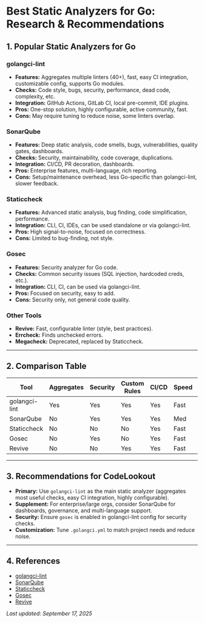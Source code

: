 # Best Static Analyzers for Go: Research & Recommendations

## 1. Popular Static Analyzers for Go

### golangci-lint
- **Features:** Aggregates multiple linters (40+), fast, easy CI integration, customizable config, supports Go modules.
- **Checks:** Code style, bugs, security, performance, dead code, complexity, etc.
- **Integration:** GitHub Actions, GitLab CI, local pre-commit, IDE plugins.
- **Pros:** One-stop solution, highly configurable, active community, fast.
- **Cons:** May require tuning to reduce noise, some linters overlap.

### SonarQube
- **Features:** Deep static analysis, code smells, bugs, vulnerabilities, quality gates, dashboards.
- **Checks:** Security, maintainability, code coverage, duplications.
- **Integration:** CI/CD, PR decoration, dashboards.
- **Pros:** Enterprise features, multi-language, rich reporting.
- **Cons:** Setup/maintenance overhead, less Go-specific than golangci-lint, slower feedback.

### Staticcheck
- **Features:** Advanced static analysis, bug finding, code simplification, performance.
- **Integration:** CLI, CI, IDEs, can be used standalone or via golangci-lint.
- **Pros:** High signal-to-noise, focused on correctness.
- **Cons:** Limited to bug-finding, not style.

### Gosec
- **Features:** Security analyzer for Go code.
- **Checks:** Common security issues (SQL injection, hardcoded creds, etc.).
- **Integration:** CLI, CI, can be used via golangci-lint.
- **Pros:** Focused on security, easy to add.
- **Cons:** Security only, not general code quality.

### Other Tools
- **Revive:** Fast, configurable linter (style, best practices).
- **Errcheck:** Finds unchecked errors.
- **Megacheck:** Deprecated, replaced by Staticcheck.

---

## 2. Comparison Table
| Tool           | Aggregates | Security | Custom Rules | CI/CD | Speed | Reporting |
|----------------|------------|----------|--------------|-------|-------|-----------|
| golangci-lint  | Yes        | Yes      | Yes          | Yes   | Fast  | Good      |
| SonarQube      | No         | Yes      | Yes          | Yes   | Med   | Excellent |
| Staticcheck    | No         | No       | No           | Yes   | Fast  | Basic     |
| Gosec          | No         | Yes      | No           | Yes   | Fast  | Basic     |
| Revive         | No         | No       | Yes          | Yes   | Fast  | Basic     |

---

## 3. Recommendations for CodeLookout
- **Primary:** Use `golangci-lint` as the main static analyzer (aggregates most useful checks, easy CI integration, highly configurable).
- **Supplement:** For enterprise/large orgs, consider SonarQube for dashboards, governance, and multi-language support.
- **Security:** Ensure `gosec` is enabled in golangci-lint config for security checks.
- **Customization:** Tune `.golangci.yml` to match project needs and reduce noise.

---

## 4. References
- [golangci-lint](https://golangci-lint.run/)
- [SonarQube](https://www.sonarsource.com/products/sonarqube/)
- [Staticcheck](https://staticcheck.io/)
- [Gosec](https://github.com/securego/gosec)
- [Revive](https://github.com/mgechev/revive)

_Last updated: September 17, 2025_